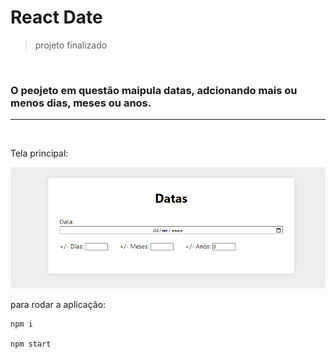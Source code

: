<h1>React Date</h1>

>projeto finalizado

<br>

<h3> O peojeto em questão maipula datas, adcionando mais ou menos dias, meses ou anos.</h3>

<hr>
<br>

<p>Tela principal: </p>

![aplicação](./img_project/project.png)

<p>para rodar a aplicação: </p>

```
npm i

npm start
```